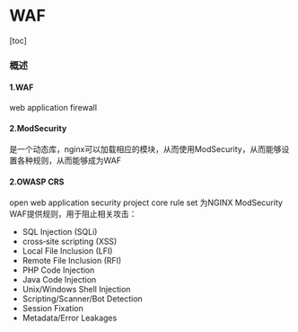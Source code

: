 # WAF

[toc]

### 概述

#### 1.WAF
web application firewall

#### 2.ModSecurity
是一个动态库，nginx可以加载相应的模块，从而使用ModSecurity，从而能够设置各种规则，从而能够成为WAF

#### 2.OWASP CRS
open web application security project core rule set
为NGINX ModSecurity WAF提供规则，用于阻止相关攻击：
* SQL Injection (SQLi)
* cross‑site scripting (XSS)
* Local File Inclusion (LFI)
* Remote File Inclusion (RFI)
* PHP Code Injection
* Java Code Injection
* Unix/Windows Shell Injection
* Scripting/Scanner/Bot Detection
* Session Fixation
* Metadata/Error Leakages
